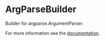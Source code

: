 # ArgParseBuilder

Builder for argparse.ArgumentParser.

For more information see the [documentation](https://andreas19.github.io/argparsebuilder/overview.html).
